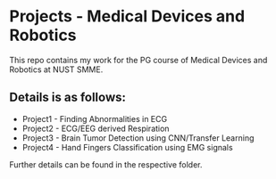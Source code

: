 ﻿# Projects - Medical Devices and Robotics

This repo contains my work for the PG course of Medical Devices and Robotics at NUST SMME. 

## Details is as follows:
- Project1 - Finding Abnormalities in ECG
- Project2 - ECG/EEG derived Respiration
- Project3 - Brain Tumor Detection using CNN/Transfer Learning
- Project4 - Hand Fingers Classification using EMG signals

Further details can be found in the respective folder. 

